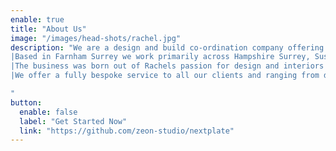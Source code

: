 ```yaml
---
enable: true
title: "About Us"
image: "/images/head-shots/rachel.jpg"
description: "We are a design and build co-ordination company offering a comprehensive interior and event design and styling service.
|Based in Farnham Surrey we work primarily across Hampshire Surrey, Sussex and London but will travel to other destinations in the UK and overseas for the right project.
|The business was born out of Rachels passion for design and interiors and her desire to make stylish living accessible to everyone.  Following a successful career in fashion Rachel retrained in interior design.  Combining all of her passions and years of knowledge and experience Rachel set up her own design practice specialising in residential interiors and events for both private clients and developers.
|We offer a fully bespoke service to all our clients and ranging from design only to full project design and build management.  Our services are fully comprehensive and cover all aspects of home design and build taking you from concept to completion.  Helping you transform your home by enhancing its functionality, aesthetic appeal, and aligning it with your lifestyle and taste.

"
button:
  enable: false
  label: "Get Started Now"
  link: "https://github.com/zeon-studio/nextplate"
---
```

